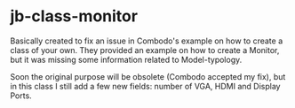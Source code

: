 # jb-class-monitor
Basically created to fix an issue in Combodo's example on how to create a class of your own. They provided an example on how to create a Monitor, but it was missing some information related to Model-typology. 

Soon the original purpose will be obsolete (Combodo accepted my fix), but in this class I still add a few new fields: number of VGA, HDMI and Display Ports.
